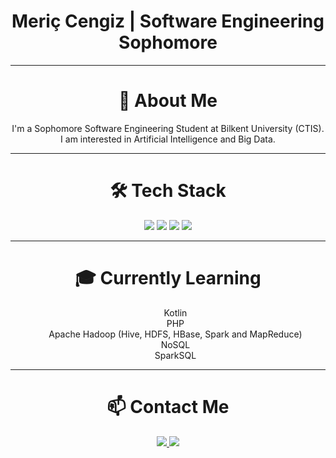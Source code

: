 <h1 align="center"> Meriç Cengiz | Software Engineering Sophomore </h1>

---

<h1 align="center">📌 About Me</h1>
<p align="center">I'm a Sophomore Software Engineering Student at Bilkent University (CTIS). I am interested in Artificial Intelligence and Big Data.
</p>

---
<h1 align="center">🛠 Tech Stack</h1>
<p align="center">
  <img src="https://img.shields.io/badge/Node.js-339933?style=for-the-badge&logo=node.js&logoColor=white"/>
  <img src="https://img.shields.io/badge/JavaScript-F7DF1E?style=for-the-badge&logo=javascript&logoColor=black"/>
  <img src="https://img.shields.io/badge/HTML5-E34F26?style=for-the-badge&logo=html5&logoColor=white"/>
  <img src="https://img.shields.io/badge/CSS3-1572B6?style=for-the-badge&logo=css3&logoColor=white"/>
</p>

---

<h1 align="center">🎓 Currently Learning</h1>
<ul style="list-style: none;" align="center">
  <li>Kotlin</li>
  <li>PHP</li> 
  <li>Apache Hadoop (Hive, HDFS, HBase, Spark and MapReduce)</li>
  <li>NoSQL</li>
  <li>SparkSQL</li>
</ul>

---

<h1 align="center">📫 Contact Me</h1>
<p align="center">
  <a href="https://www.linkedin.com/public-profile/settings?lipi=urn%3Ali%3Apage%3Ad_flagship3_profile_self_edit_contact-info%3BwAM2XmbQQgOEOvLHdhrNvA%3D%3D" target="_blank">
    <img src="https://img.shields.io/badge/LinkedIn-0A66C2?style=for-the-badge&logo=linkedin&logoColor=white"/>
  </a>
  <a href="mailto:meric.cengiz@ug.bilkent.edu.tr">
    <img src="https://img.shields.io/badge/Gmail-D14836?style=for-the-badge&logo=gmail&logoColor=white"/>
  </a>
</p>
